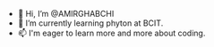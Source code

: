 - 👋 Hi, I’m @AMIRGHABCHI
- 🌱 I’m currently learning phyton at BCIT.
- 📫 I'm eager to learn more and more about coding.

<!---
AMIRGHABCHI/AMIRGHABCHI is a ✨ special ✨ repository because its `README.md` (this file) appears on your GitHub profile.
You can click the Preview link to take a look at your changes.
--->
